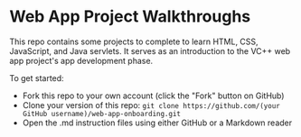 # Web App Project Walkthroughs

This repo contains some projects to complete to learn HTML, CSS, JavaScript, and Java servlets. It serves as an introduction to the VC++ web app project's app development phase.

To get started:

- Fork this repo to your own account (click the "Fork" button on GitHub)
- Clone your version of this repo: `git clone https://github.com/(your GitHub username)/web-app-onboarding.git`
- Open the .md instruction files using either GitHub or a Markdown reader
